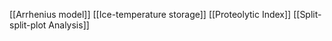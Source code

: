 [[Arrhenius model]]
[[Ice-temperature storage]]
[[Proteolytic Index]]
[[Split-split-plot Analysis]]
